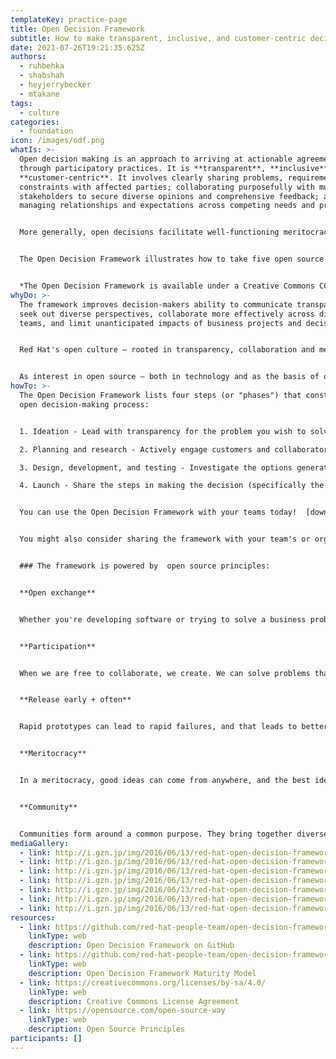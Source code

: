 ```yaml
---
templateKey: practice-page
title: Open Decision Framework
subtitle: How to make transparent, inclusive, and customer-centric decisions
date: 2021-07-26T19:21:35.625Z
authors:
  - ruhbehka
  - shabshah
  - heyjerrybecker
  - mtakane
tags:
  - culture
categories: 
  - foundation
icon: /images/odf.png
whatIs: >-
  Open decision making is an approach to arriving at actionable agreements
  through participatory practices. It is **transparent**, **inclusive**, and
  **customer-centric**. It involves clearly sharing problems, requirements, and
  constraints with affected parties; collaborating purposefully with multiple
  stakeholders to secure diverse opinions and comprehensive feedback; and
  managing relationships and expectations across competing needs and priorities.


  More generally, open decisions facilitate well-functioning meritocracies. For example; Open source communities are meritocratic to the extent that they pragmatically value concrete contributions over formal titles and encourage ideas from all corners of an organization.


  The Open Decision Framework illustrates how to take five open source principles--open exchange, participation, meritocracy, community, and “release early, release often”--and put them into practice throughout the process of making a decision or leading a project. The framework is flexible and offers practical steps designed to help teams collaborate with each other, identify and engage stakeholders, manage competing needs and priorities, communicate tradeoffs and business requirements, and make more open decisions.


  *The Open Decision Framework is available under a Creative Commons CC-BY-SA 4.0 license, and all files are available on GitHub.*
whyDo: >-
  The framework improves decision-makers ability to communicate transparently,
  seek out diverse perspectives, collaborate more effectively across distributed
  teams, and limit unanticipated impacts of business projects and decisions.


  Red Hat's open culture – rooted in transparency, collaboration and meritocracy – was highlighted in *The Open Organization*, by Jim Whitehurst, the company's, then, president and CEO. 


  As interest in open source – both in technology and as the basis of open management and culture – has taken off, Red Hat created the Open Decision Framework to empower business leaders, decision-makers, and project managers to learn from the experiences of Red Hatters and openly contribute their findings back to the community.
howTo: >-
  The Open Decision Framework lists four steps (or "phases") that constitute the
  open decision-making process:


  1. Ideation - Lead with transparency for the problem you wish to solve or make a decision on. Openly list possible approaches or constraints on the decision that are immovable.

  2. Planning and research - Actively engage customers and collaborators. Solicit feedback and set the type of feedback desired. Be open about the timeframe, the scope, the feedback/research done, and how you will respond to negative commentary.

  3. Design, development, and testing - Investigate the options generated from the feedback, highlight changes done based on the feedback and why other feedback was not feasible or used. Identify and leverage ambassadors to promote the options investigated.

  4. Launch - Share the steps in making the decision (specifically the incorporation of the feedback). Acknowledge and be prepared to make the decision one that is continuously updated based on feedback.


  You can use the Open Decision Framework with your teams today!  [download copies available online](https://opensource.com/open-organization/16/6/introducing-open-decision-framework). You can read the [plain text version](https://github.com/red-hat-people-team/open-decision-framework/blob/master/ODF-community.md) and even download [presentation slides](https://github.com/red-hat-people-team/open-decision-framework/blob/master/ODF-community.pdf) that explains the framework.


  You might also consider sharing the framework with your team's or organization's leadership. Track your team's progress using the [Open Decision Framework Maturity Model](https://github.com/red-hat-people-team/open-decision-framework/blob/master/maturity-model/Maturity-model-ODF.pdf)


  ### The framework is powered by  open source principles:


  **Open exchange**


  Whether you're developing software or trying to solve a business problem, open exchange begins when you share your "source code" with others. A free exchange of ideas is critical to creating an environment where people can learn and use existing information to develop new ideas.


  **Participation**


  When we are free to collaborate, we create. We can solve problems that no one person may be able to solve on their own. And when we can implement open standards, we enable others to participate in the future.


  **Release early + often**


  Rapid prototypes can lead to rapid failures, and that leads to better solutions faster. When you're free to experiment, you can look at problems in new ways and look for answers in new places. You can learn by doing.


  **Meritocracy**


  In a meritocracy, good ideas can come from anywhere, and the best ideas win. Everyone has access to the same information. Successful work determines which projects rise and gather support and effort from the community.


  **Community**


  Communities form around a common purpose. They bring together diverse ideas and share work. Together, a global community can create beyond the capabilities of any one individual. It multiplies effort and shares the work. Together, we can do more.
mediaGallery:
  - link: http://i.gzn.jp/img/2016/06/13/red-hat-open-decision-framework/a03.png
  - link: http://i.gzn.jp/img/2016/06/13/red-hat-open-decision-framework/a04.png
  - link: http://i.gzn.jp/img/2016/06/13/red-hat-open-decision-framework/a05.png
  - link: http://i.gzn.jp/img/2016/06/13/red-hat-open-decision-framework/a07.png
  - link: http://i.gzn.jp/img/2016/06/13/red-hat-open-decision-framework/a08.png
  - link: http://i.gzn.jp/img/2016/06/13/red-hat-open-decision-framework/a09.png
  - link: http://i.gzn.jp/img/2016/06/13/red-hat-open-decision-framework/a10.png
resources:
  - link: https://github.com/red-hat-people-team/open-decision-framework
    linkType: web
    description: Open Decision Framework on GitHub
  - link: https://github.com/red-hat-people-team/open-decision-framework/blob/master/maturity-model/Maturity-model-ODF.pdf
    linkType: web
    description: Open Decision Framework Maturity Model
  - link: https://creativecommons.org/licenses/by-sa/4.0/
    linkType: web
    description: Creative Commons License Agreement
  - link: https://opensource.com/open-source-way
    linkType: web
    description: Open Source Principles
participants: []
---
```

